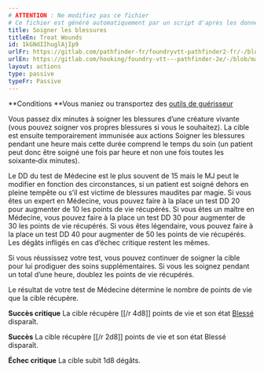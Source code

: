 ```yaml
---
# ATTENTION : Ne modifiez pas ce fichier
# Ce fichier est généré automatiquement par un script d'après les données du module Foundry VTT officiel et de sa traduction
title: Soigner les blessures
titleEn: Treat Wounds
id: 1kGNdIIhuglAjIp9
urlFr: https://gitlab.com/pathfinder-fr/foundryvtt-pathfinder2-fr/-/blob/master/data/actions/1kGNdIIhuglAjIp9.htm
urlEn: https://gitlab.com/hooking/foundry-vtt---pathfinder-2e/-/blob/master/packs/data/actions.db/treat-wounds.json
layout: actions
type: passive
typeFr: Passive
---
```

**Conditions **Vous maniez ou transportez des [outils de guérisseur](../équipements/outils-de-guérisseur.html)

Vous passez dix minutes à soigner les blessures d’une créature vivante (vous pouvez soigner vos propres blessures si vous le souhaitez). La cible est ensuite temporairement immunisée aux actions Soigner les blessures pendant une heure mais cette durée comprend le temps du soin (un patient peut donc être soigné une fois par heure et non une fois toutes les soixante‑dix minutes).

Le DD du test de Médecine est le plus souvent de 15 mais le MJ peut le modifier en fonction des circonstances, si un patient est soigné dehors en pleine tempête ou s’il est victime de blessures maudites par magie. Si vous êtes un expert en Médecine, vous pouvez faire à la place un test DD 20 pour augmenter de 10 les points de vie récupérés. Si vous êtes un maître en Médecine, vous pouvez faire à la place un test DD 30 pour augmenter de 30 les points de vie récupérés. Si vous êtes légendaire, vous pouvez faire à la place un test DD 40 pour augmenter de 50 les points de vie récupérés. Les dégâts infligés en cas d’échec critique restent les mêmes.

Si vous réussissez votre test, vous pouvez continuer de soigner la cible pour lui prodiguer des soins supplémentaires. Si vous les soignez pendant un total d’une heure, doublez les points de vie récupérés.

Le résultat de votre test de Médecine détermine le nombre de points de vie que la cible récupère.

**Succès critique** La cible récupère [[/r 4d8]] points de vie et son état  [Blessé](../conditions/blessé.html) disparaît.

**Succès** La cible récupère [[/r 2d8]] points de vie et son état Blessé disparaît.

**Échec critique** La cible subit 1d8 dégâts.
